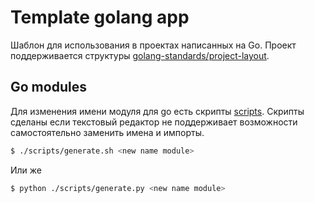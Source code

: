 # Template golang app

Шаблон для использования в проектах написанных на Go. Проект поддерживается структуры [golang-standards/project-layout](https://github.com/golang-standards/project-layout).

## Go modules 

Для изменения имени модуля для go есть скрипты [scripts](scripts/). Скрипты сделаны если текстовый редактор не поддерживает возможности самостоятельно заменить имена и импорты.
```bash
$ ./scripts/generate.sh <new name module>
```
Или же 
```bash
$ python ./scripts/generate.py <new name module>
```